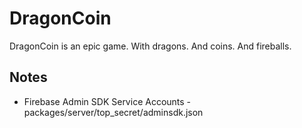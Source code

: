 # DragonCoin

DragonCoin is an epic game. With dragons. And coins. And fireballs.

## Notes

* Firebase Admin SDK Service Accounts - packages/server/top_secret/adminsdk.json